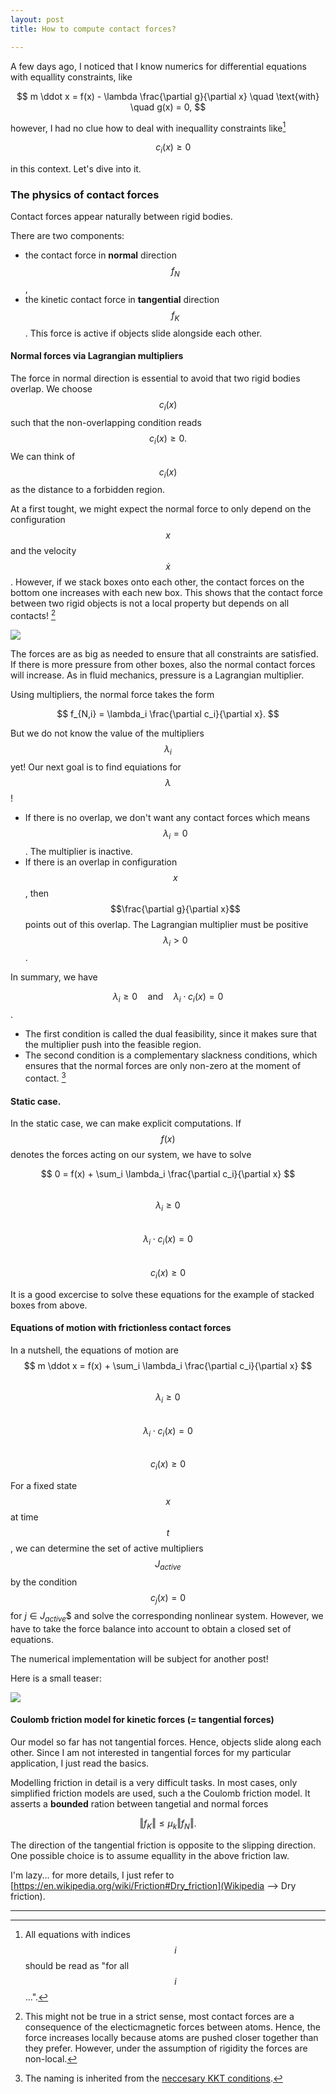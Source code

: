 ```yaml
---
layout: post
title: How to compute contact forces?

---
```

A few days ago, I noticed that I know numerics for differential equations with equallity constraints, like

$$  
m \ddot x = f(x) - \lambda \frac{\partial g}{\partial x} \quad \text{with} \quad g(x) = 0,  
$$

however, I had no clue how to deal with inequallity constraints like[^3]

$$  
\quad c_i(x) \geq 0
$$

in this context. Let's dive into it.

### The physics of contact forces

Contact forces appear naturally between rigid bodies.

There are two components:

* the contact force in **normal** direction $$f_N$$,
* the kinetic contact force in **tangential** direction $$f_K$$. This force is active if objects slide alongside each other.

#### Normal forces via Lagrangian multipliers

The force in normal direction is essential to avoid that two rigid bodies overlap.
We choose $$c_i(x)$$ such that the non-overlapping condition
reads
$$
c_i(x) \geq 0.
$$
We can think of $$c_i(x)$$ as the distance to a forbidden region.

At a first tought, we might expect the normal force to only depend on the configuration $$x$$ and the velocity $$\dot x$$.
However, if we stack boxes onto each other, the contact forces on the bottom one increases with each new box. This shows that the contact force between two rigid objects is not a local property but depends on all contacts! [^2]

<img class="col three" src="{{ site.baseurl }}/assets/boxes.png"/>

The forces are as big as needed to ensure that all constraints are satisfied.
If there is more pressure from other boxes, also the normal contact forces will increase.
As in fluid mechanics, pressure is a Lagrangian multiplier.

Using multipliers, the normal force takes the form

$$
f_{N,i} = \lambda_i \frac{\partial c_i}{\partial x}.
$$

But we do not know the value of the multipliers $$\lambda_i$$ yet! 
Our next goal is to find equiations for $$\lambda$$!
- If there is no overlap, we don't want any contact forces which means $$\lambda_i = 0$$. The multiplier is inactive.
- If there is an overlap in configuration $$x$$, then $$\frac{\partial g}{\partial x}$$ points out of this overlap. The Lagrangian multiplier must be positive $$\lambda_i > 0$$.

In summary, we have

$$ \lambda_i \geq 0 \quad \text{and} \quad \lambda_i \cdot c_i(x) = 0$$.

- The first condition is called the dual feasibility, since it makes sure that the multiplier push into the feasible region.  
- The second condition is a complementary slackness conditions, which ensures that the normal forces are only non-zero at the moment of contact. [^1]

#### Static case.

In the static case, we can make explicit computations. If $$f(x)$$ denotes the forces acting on our system, we have to solve
 
$$
0 = f(x) + \sum_i \lambda_i \frac{\partial c_i}{\partial x} 
$$ <br/>
$$ \lambda_i \geq 0 $$ <br/>
$$ \lambda_i \cdot c_i(x) = 0 $$ <br/>
$$ c_i(x) \geq 0 $$

It is a good excercise to solve these equations for the example of stacked boxes from above.

#### Equations of motion with frictionless contact forces

In a nutshell, the equations of motion are
$$
m \ddot x = f(x) + \sum_i \lambda_i \frac{\partial c_i}{\partial x} 
$$ <br/>
$$ \lambda_i \geq 0 $$ <br/>
$$ \lambda_i \cdot c_i(x) = 0 $$ <br/>
$$ c_i(x) \geq 0 $$

For a fixed state $$x$$ at time $$t$$, we can determine the set of active multipliers $$J_{active}$$ by the condition $$c_j(x) = 0$$ for $j \in J_{active}$$
and solve the corresponding nonlinear system. However, we have to take the force balance into account to obtain a closed set of equations. 

The numerical implementation will be subject for another post!

Here is a small teaser:


<img class="col two" src="{{ site.baseurl }}/assets/3_spheres.gif"/>

#### Coulomb friction model for kinetic forces (= tangential forces) 

Our model so far has not tangential forces. Hence, objects slide along each other.
Since I am not interested in tangential forces for my particular application, I just read the basics.

Modelling friction in detail is a very difficult tasks. In most cases, only simplified friction models are used, such a the Coulomb friction model.
It asserts a **bounded** ration between tangetial and normal forces
 
$$
\Vert f_K \Vert \leq \mu_k \Vert f_N \Vert.
$$

The direction of the tangential friction is opposite to the slipping direction.
One possible choice is to assume equallity in the above friction law.

I'm lazy... for more details, I just refer to 
[https://en.wikipedia.org/wiki/Friction#Dry_friction](Wikipedia --> Dry friction).


***

[^1]: The naming is inherited from the [neccesary KKT conditions](https://en.wikipedia.org/wiki/Karush%E2%80%93Kuhn%E2%80%93Tucker_conditions#Necessary_conditions).
[^2]: This might not be true in a strict sense, most contact forces are a consequence of the electicmagnetic forces between atoms. Hence, the force increases locally because atoms are pushed closer together than they prefer. However, under the assumption of rigidity the forces are non-local.
[^3]: All equations with indices $$i$$ should be read as "for all $$i$$ ...". 